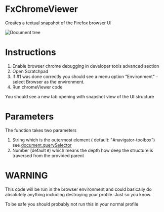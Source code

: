 # FxChromeViewer

Creates a textual snapshot of the Firefox browser UI

![Document tree](https://github.com/MrOtherGuy/FxChromeViewer/blob/master/chromeViewer.png)


# Instructions

1. Enable browser chrome debugging in developer tools advanced section
2. Open Scratchpad
3. If #1 was done correctly you should see a menu option "Environment" - select Browser as the environment.
4. Run chromeViewer code

You should see a new tab opening with snapshot view of the UI structure

# Parameters

The function takes two parameters

1. String which is the outermost element ( default: "#navigator-toolbox") see [document.querySelector](https://developer.mozilla.org/en-US/docs/Web/API/Document/querySelector)
2. Number (default `6`) which means the depth how deep the structure is traversed from the provided parent

# WARNING

This code will be run in the browser environment and could basically do absolutely anything including destroying your profile. Just so you know.

To be safe you should probably not run this in your normal profile